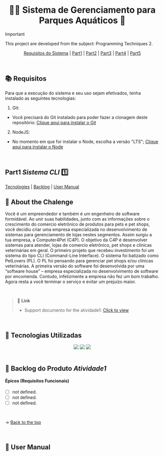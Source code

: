 
<div align="center" id=topo>

<h1> 🏄‍♂️ Sistema de Gerenciamento para Parques Aquáticos 🌊 </h1> 

</div>

> [!IMPORTANT]
> This project are developed from the subject: Programming Techniques 2.

<div align="center" id=topo>
<p>
    <a href="req">Requisitos do Sistema</a> | 
    <a href="#atividades1">Part1</a> | 
    <a href="#atividades2">Part2</a> | 
    <a href="#atividades3">Part3</a> | 
    <a href="#atividades4">Part4</a> |
    <a href="#atividades5">Part5</a> 
</p>


</div>

<br>

<span id="req">
  
## 📚 Requisitos

Para que a execução do sistema e seu uso sejam efetivados, tenha instalado as seguintes tecnologias:

1. Git:
  - Você precisará do Git instalado para poder fazer a clonagem deste repositório: [Clique aqui para instalar o Git](https://git-scm.com/downloads) 

2. NodeJS:
  - No momento em que for instalar o Node, escolha a versão "LTS"; [Clique aqui para instalar o Node](https://nodejs.org/en)





<br>

<span id="atividades1">

## Part1 *Sistema CLI* 1️⃣
<p>
    <a href="#tec">Tecnologies</a> | 
    <a href="#backlog">Backlog</a> | 
    <a href="#manual">User Manual</a> 
</p>

## :pushpin: About the Chalenge
 Você é um empreendedor e também é um engenheiro de software formidável. Ao unir suas habilidades, junto com as informações sobre o crescimento do comercio eletrônico de produtos para pets e pet shops, você decidiu criar uma empresa especializada no desenvolvimento de sistemas para gerenciamento de lojas nestes segmentos. 
 Assim surgiu a tua empresa, a Computer4Pet (C4P). O objetivo da C4P é desenvolver sistemas para atender, lojas de comercio eletrônico, pet shops e clínicas veterinárias em geral. O primeiro projeto que recebeu investimento foi um sistema do tipo CLI (Command-Line Interface). O sistema foi batizado como PetLovers (PL). O PL foi pensando para gerenciar pet shops e/ou clínicas veterinárias. A primeira versão do software foi desenvolvida por uma “software house” – empresa especializada no desenvolvimento de software por encomenda. Contudo, infelizmente a empresa não fez um bom trabalho. Agora resta a você terminar o serviço e evitar um prejuízo maior.

 
<br>

> 🔗 **Link** <br>
> - Support documento for the atividade1: [Click to view](https://github.com/b4hia/Atlantis/tree/main/documents/atvi-atl.pdf)
    
<br>
  
<span id="tec">

## 🔌 Tecnologias Utilizadas

<div align="center">
<img src="https://img.shields.io/badge/Node.js-339933?style=for-the-badge&logo=nodedotjs&logoColor=white"/>
<img src="https://img.shields.io/badge/JavaScript-323330?style=for-the-badge&logo=javascript&logoColor=F7DF1E"/>
<img src="https://img.shields.io/badge/TypeScript-007ACC?style=for-the-badge&logo=typescript&logoColor=white"/>
</div>

<br>

<span id="backlog">

## 🌱 Backlog do Produto *Atividade1*

 #### Épicos (Requisitos Funcionais) 

- [ ] not defined.
- [ ] not defined.
- [ ] not defined.

<br>


→ [Back to the top](#topo)

<br>

<span id="manual">

## :scroll: User Manual 
